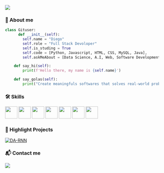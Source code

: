 <img src="https://i.pinimg.com/originals/c5/9a/d2/c59ad2bd4ad2fbacd04017debc679ddb.gif">

### 🔭 About me

```python
class Gituser:
      def __init__(self):
        self.name = "Diego"
        self.role = "Full Stack Devoloper"
        self.is_studing = True
        self.code = [Python, Javascript, HTML, CSS, MySQL, Java],
        self.askMeAbout = [Data Science, A.I, Web, Software Development]

    def say_hi(self):
        print(f'Hello there, my name is {self.name}')

    def say_golas(self):
        print("Create meaningfuls softwares that solves real-world problems and dynamize people's daily routine")
```

### 🛠️ Skills

<div>
  <p>
  <img loading="lazy" src="https://cdn.worldvectorlogo.com/logos/python-5.svg" width="40" height="40"/>  <img loading="lazy" src="https://cdn.worldvectorlogo.com/logos/html-1.svg" width="40" height="40"/> <img loading="lazy" src="https://cdn.worldvectorlogo.com/logos/css-3.svg" width="40" height="40"/>  <img loading="lazy" src="https://cdn.worldvectorlogo.com/logos/logo-javascript.svg" width="40" height="40"/> <img loading="lazy" src="https://camo.githubusercontent.com/9d733eff13ce60463ffcba4786ea5c1374f55e73f5ab3bdcd0073c8f38010c8d/68747470733a2f2f63646e2e776f726c64766563746f726c6f676f2e636f6d2f6c6f676f732f6a6176612d31342e737667" width="40" height="40"/> <img loading="lazy" src="https://cdn.worldvectorlogo.com/logos/unity-69.svg" width="40" height="40"/> <img loading="lazy" src="https://cdn.jsdelivr.net/gh/devicons/devicon/icons/linux/linux-original.svg" width="40" height="40"/> 
  </p>

### 📌 Highlight Projects

<a href="https://github.com/Di3go07/Dashbord_Formula1">
  <img align="center" src="https://github-readme-stats.vercel.app/api/pin/?username=Di3go07&repo=Dashbord_Formula1&show_icons=true&line_height=27&title_color=6aa6f8&text_color=8a919a&icon_color=6aa6f8&bg_color=22272e" alt="DA-RNN" />
</a>



### 📬 Contact me

<a href = "mailto:diego.dpab@gmail.com"><img loading="lazy" src="https://img.shields.io/badge/Gmail-D14836?style=for-the-badge&logo=gmail&logoColor=white" target="_blank"></a>
